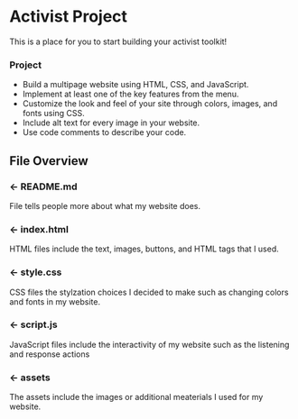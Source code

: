 # Activist Project

This is a place for you to start building your activist toolkit!


### Project
- Build a multipage website using HTML, CSS, and JavaScript.
- Implement at least one of the key features from the menu. 
- Customize the look and feel of your site through colors, images, and fonts using CSS.
- Include alt text for every image in your website.
- Use code comments to describe your code.


## File Overview

### ← README.md

File tells people more about what my website does.

### ← index.html

HTML files include the text, images, buttons, and HTML tags that I used.

### ← style.css

CSS files the stylzation choices I decided to make such as changing colors and fonts in my website.

### ← script.js

JavaScript files include the interactivity of my website such as the listening and response actions

### ← assets

The assets include the images or additional meaterials I used for my website.

